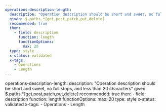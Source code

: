 ```yaml
--- 
operations-description-length: 
  description: "Operation description should be short and sweet, no full stops, and less than 20 characters"
  given: $.paths.*[get,post,patch,put,delete]
  recommended: true
  then: 
    - field: description
      function: length
      functionOptions: 
        max: 20
  type: style
  x-status: validated
  x-tags:
    - Operations
    - Length  
...
```

operations-description-length: 
  description: "Operation description should be short and sweet, no full stops, and less than 20 characters"
  given: $.paths.*[get,post,patch,put,delete]
  recommended: true
  then: 
    - field: description
      function: length
      functionOptions: 
        max: 20
  type: style
  x-status: validated
  x-tags:
    - Operations
    - Length  